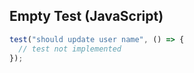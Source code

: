 ## Empty Test (JavaScript)

```javascript
test("should update user name", () => {
  // test not implemented
});
